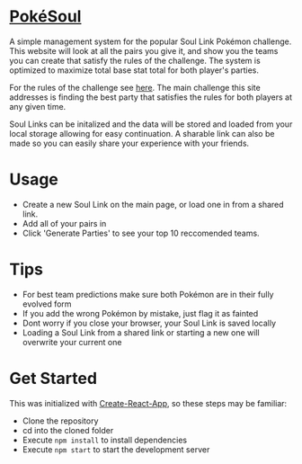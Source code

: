 # [PokéSoul](https://pokesoul.herokuapp.com/)

A simple management system for the popular Soul Link Pokémon challenge.
This website will look at all the pairs you give it, and show you the
teams you can create that satisfy the rules of the challenge. The system
is optimized to maximize total base stat total for both player's parties.

For the rules of the challenge see
[here](https://www.deviantart.com/nuzlockefamily/journal/Soul-Link-Randomized-Nuzlocke-511651842).
The main challenge this site addresses is finding the best party that
satisfies the rules for both players at any given time.

Soul Links can be initalized and the data will be stored and loaded from your
local storage allowing for easy continuation. A sharable link can also be made so
you can easily share your experience with your friends.

# Usage

* Create a new Soul Link on the main page, or load one in from a shared link.
* Add all of your pairs in
* Click 'Generate Parties' to see your top 10 reccomended teams.

# Tips
* For best team predictions make sure both Pokémon are in their fully evolved form
* If you add the wrong Pokémon by mistake, just flag it as fainted
* Dont worry if you close your browser, your Soul Link is saved locally
* Loading a Soul Link from a shared link or starting a new one will overwrite your current one

# Get Started

This was initialized with [Create-React-App](https://github.com/facebook/create-react-app), so
these steps may be familiar:

* Clone the repository
* cd into the cloned folder
* Execute `npm install` to install dependencies
* Execute `npm start` to start the development server
